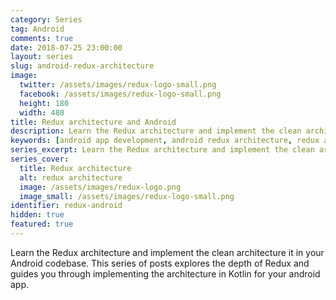 ```yaml
---
category: Series
tag: Android
comments: true
date: 2018-07-25 23:00:00
layout: series
slug: android-redux-architecture
image:
  twitter: /assets/images/redux-logo-small.png
  facebook: /assets/images/redux-logo-small.png
  height: 180
  width: 480
title: Redux architecture and Android
description: Learn the Redux architecture and implement the clean architecture it in your Android codebase. This series of posts explores the depth of Redux and guides you through implementing the architecture in Kotlin for your android app.
keywords: [android app development, android redux architecture, redux architecture in kotlin, android app in Kotlin, Redux middleware, redux store for android]
series_excerpt: Learn the Redux architecture and implement the clean architecture it in your Android codebase. This series of posts explores the depth of Redux and guides you through implementing the architecture in Kotlin for your android app.
series_cover:
  title: Redux architecture
  alt: redux architecture
  image: /assets/images/redux-logo.png
  image_small: /assets/images/redux-logo-small.png
identifier: redux-android
hidden: true
featured: true
---
```


Learn the Redux architecture and implement the clean architecture it in your Android codebase. This series of posts explores the depth of Redux and guides you through implementing the architecture in Kotlin for your android app.
